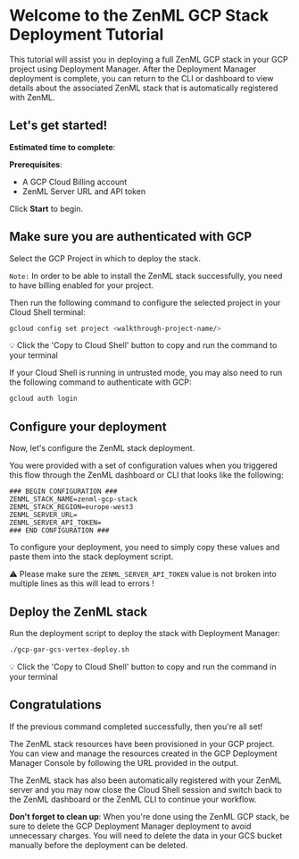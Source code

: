 # Welcome to the ZenML GCP Stack Deployment Tutorial

This tutorial will assist you in deploying a full ZenML GCP stack in your
GCP project using Deployment Manager. After the Deployment Manager deployment is
complete, you can return to the CLI or dashboard to view details about the
associated ZenML stack that is automatically registered with ZenML.

## Let's get started!

**Estimated time to complete**: <walkthrough-tutorial-duration duration=5></walkthrough-tutorial-duration>

**Prerequisites**:

* A GCP Cloud Billing account
* ZenML Server URL and API token

Click **Start** to begin.

## Make sure you are authenticated with GCP

<walkthrough-project-setup billing=true>Select the GCP Project in which to deploy the stack.</walkthrough-project-setup>

`Note:` In order to be able to install the ZenML stack successfully, you need to have billing enabled for your project.

Then run the following command to configure the selected project in your Cloud Shell terminal:

```sh
gcloud config set project <walkthrough-project-name/>
```

💡 Click the 'Copy to Cloud Shell' button to copy and run the command to your
terminal

If your Cloud Shell is running in untrusted mode, you may also need to run the
following command to authenticate with GCP:

```sh
gcloud auth login
```

## Configure your deployment

Now, let's configure the ZenML stack deployment.

You were provided with a set of configuration values when you triggered this
flow through the ZenML dashboard or CLI that looks like the following:

```
### BEGIN CONFIGURATION ###
ZENML_STACK_NAME=zenml-gcp-stack
ZENML_STACK_REGION=europe-west3
ZENML_SERVER_URL=
ZENML_SERVER_API_TOKEN=
### END CONFIGURATION ###
```

To configure your deployment, you need to simply copy these values and paste
them <walkthrough-editor-select-regex filePath="gcp-gar-gcs-vertex-deploy.sh" regex="### BEGIN CONFIGURATION(\n|.)*?END CONFIGURATION ###">into the stack deployment script</walkthrough-editor-select-regex>.

⚠️ Please make sure the `ZENML_SERVER_API_TOKEN` value is not broken into multiple lines as this will lead to errors !

## Deploy the ZenML stack

Run the deployment script to deploy the stack with Deployment Manager:

```sh
./gcp-gar-gcs-vertex-deploy.sh
```

💡 Click the 'Copy to Cloud Shell' button to copy and run the command in your
terminal

## Congratulations

<walkthrough-conclusion-trophy></walkthrough-conclusion-trophy>

If the previous command completed successfully, then you're all set!

The ZenML stack resources have been provisioned in your GCP project. You can
view and manage the resources created in the GCP Deployment Manager Console by
following the URL provided in the output.

The ZenML stack has also been automatically registered with your ZenML server
and you may now close the Cloud Shell session and switch back to the ZenML
dashboard or the ZenML CLI to continue your workflow.

**Don't forget to clean up**: When you're done using the ZenML GCP stack, be
sure to delete the GCP Deployment Manager deployment to avoid unnecessary
charges. You will need to delete the data in your GCS bucket manually before
the deployment can be deleted.
